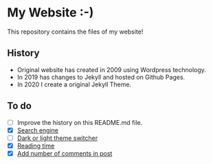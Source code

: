 # My Website :-)

This repository contains the files of my website!

## History

- Original website has created in 2009 using Wordpress technology.
- In 2019 has changes to Jekyll and hosted on Github Pages.
- In 2020 I create a original Jekyll Theme.

## To do

- [ ] Improve the history on this README.md file.
- [X] [Search engine](https://learn.cloudcannon.com/jekyll/jekyll-search-using-lunr-js/)
- [ ] [Dark or light theme switcher](https://web.dev/prefers-color-scheme/)
- [X] [Reading time](https://carlosbecker.com/posts/jekyll-reading-time-without-plugins/)
- [X] [Add number of comments in post](https://help.disqus.com/en/articles/1717274-adding-comment-count-links-to-your-home-page)
